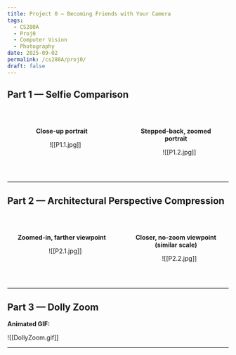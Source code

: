 ```yaml
---
title: Project 0 — Becoming Friends with Your Camera
tags:
  - CS280A
  - Proj0
  - Computer Vision
  - Photography
date: 2025-09-02
permalink: /cs280A/proj0/
draft: false
---
```

## Part 1 — Selfie Comparison

<div style="display: flex; gap: 1rem;">

  <div style="flex: 1; text-align: center;">

    <p><strong>Close-up portrait</strong></p>

    ![[P1.1.jpg]]

  </div>

  <div style="flex: 1; text-align: center;">

    <p><strong>Stepped-back, zoomed portrait</strong></p>

    ![[P1.2.jpg]]

  </div>

</div>

---

## Part 2 — Architectural Perspective Compression

<div style="display: flex; gap: 1rem;">

  <div style="flex: 1; text-align: center;">

    <p><strong>Zoomed-in, farther viewpoint</strong></p>

    ![[P2.1.jpg]]

  </div>

  <div style="flex: 1; text-align: center;">

    <p><strong>Closer, no-zoom viewpoint (similar scale)</strong></p>

    ![[P2.2.jpg]]

  </div>

</div>

---

## Part 3 — Dolly Zoom

**Animated GIF:**  

![[DollyZoom.gif]]

---
